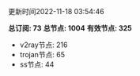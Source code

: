 更新时间2022-11-18 03:54:46

**总订阅: 73**
**总节点: 1004**
**有效节点: 325**
- v2ray节点: 216
- trojan节点: 65
- ss节点: 44
